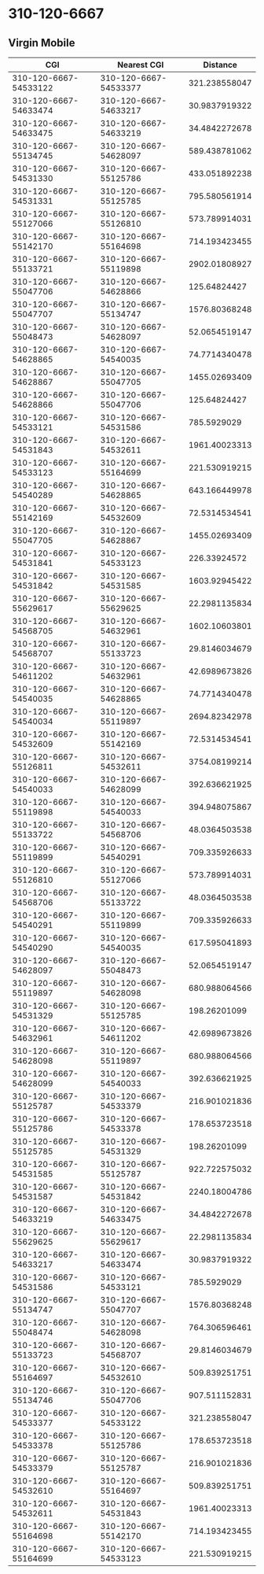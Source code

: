 # 310-120-6667
## Virgin Mobile


| CGI | Nearest CGI | Distance |
|-----|-------------|----------|
| 310-120-6667-54533122 | 310-120-6667-54533377 | 321.238558047 |
| 310-120-6667-54633474 | 310-120-6667-54633217 | 30.9837919322 |
| 310-120-6667-54633475 | 310-120-6667-54633219 | 34.4842272678 |
| 310-120-6667-55134745 | 310-120-6667-54628097 | 589.438781062 |
| 310-120-6667-54531330 | 310-120-6667-55125786 | 433.051892238 |
| 310-120-6667-54531331 | 310-120-6667-55125785 | 795.580561914 |
| 310-120-6667-55127066 | 310-120-6667-55126810 | 573.789914031 |
| 310-120-6667-55142170 | 310-120-6667-55164698 | 714.193423455 |
| 310-120-6667-55133721 | 310-120-6667-55119898 | 2902.01808927 |
| 310-120-6667-55047706 | 310-120-6667-54628866 | 125.64824427 |
| 310-120-6667-55047707 | 310-120-6667-55134747 | 1576.80368248 |
| 310-120-6667-55048473 | 310-120-6667-54628097 | 52.0654519147 |
| 310-120-6667-54628865 | 310-120-6667-54540035 | 74.7714340478 |
| 310-120-6667-54628867 | 310-120-6667-55047705 | 1455.02693409 |
| 310-120-6667-54628866 | 310-120-6667-55047706 | 125.64824427 |
| 310-120-6667-54533121 | 310-120-6667-54531586 | 785.5929029 |
| 310-120-6667-54531843 | 310-120-6667-54532611 | 1961.40023313 |
| 310-120-6667-54533123 | 310-120-6667-55164699 | 221.530919215 |
| 310-120-6667-54540289 | 310-120-6667-54628865 | 643.166449978 |
| 310-120-6667-55142169 | 310-120-6667-54532609 | 72.5314534541 |
| 310-120-6667-55047705 | 310-120-6667-54628867 | 1455.02693409 |
| 310-120-6667-54531841 | 310-120-6667-54533123 | 226.33924572 |
| 310-120-6667-54531842 | 310-120-6667-54531585 | 1603.92945422 |
| 310-120-6667-55629617 | 310-120-6667-55629625 | 22.2981135834 |
| 310-120-6667-54568705 | 310-120-6667-54632961 | 1602.10603801 |
| 310-120-6667-54568707 | 310-120-6667-55133723 | 29.8146034679 |
| 310-120-6667-54611202 | 310-120-6667-54632961 | 42.6989673826 |
| 310-120-6667-54540035 | 310-120-6667-54628865 | 74.7714340478 |
| 310-120-6667-54540034 | 310-120-6667-55119897 | 2694.82342978 |
| 310-120-6667-54532609 | 310-120-6667-55142169 | 72.5314534541 |
| 310-120-6667-55126811 | 310-120-6667-54532611 | 3754.08199214 |
| 310-120-6667-54540033 | 310-120-6667-54628099 | 392.636621925 |
| 310-120-6667-55119898 | 310-120-6667-54540033 | 394.948075867 |
| 310-120-6667-55133722 | 310-120-6667-54568706 | 48.0364503538 |
| 310-120-6667-55119899 | 310-120-6667-54540291 | 709.335926633 |
| 310-120-6667-55126810 | 310-120-6667-55127066 | 573.789914031 |
| 310-120-6667-54568706 | 310-120-6667-55133722 | 48.0364503538 |
| 310-120-6667-54540291 | 310-120-6667-55119899 | 709.335926633 |
| 310-120-6667-54540290 | 310-120-6667-54540035 | 617.595041893 |
| 310-120-6667-54628097 | 310-120-6667-55048473 | 52.0654519147 |
| 310-120-6667-55119897 | 310-120-6667-54628098 | 680.988064566 |
| 310-120-6667-54531329 | 310-120-6667-55125785 | 198.26201099 |
| 310-120-6667-54632961 | 310-120-6667-54611202 | 42.6989673826 |
| 310-120-6667-54628098 | 310-120-6667-55119897 | 680.988064566 |
| 310-120-6667-54628099 | 310-120-6667-54540033 | 392.636621925 |
| 310-120-6667-55125787 | 310-120-6667-54533379 | 216.901021836 |
| 310-120-6667-55125786 | 310-120-6667-54533378 | 178.653723518 |
| 310-120-6667-55125785 | 310-120-6667-54531329 | 198.26201099 |
| 310-120-6667-54531585 | 310-120-6667-55125787 | 922.722575032 |
| 310-120-6667-54531587 | 310-120-6667-54531842 | 2240.18004786 |
| 310-120-6667-54633219 | 310-120-6667-54633475 | 34.4842272678 |
| 310-120-6667-55629625 | 310-120-6667-55629617 | 22.2981135834 |
| 310-120-6667-54633217 | 310-120-6667-54633474 | 30.9837919322 |
| 310-120-6667-54531586 | 310-120-6667-54533121 | 785.5929029 |
| 310-120-6667-55134747 | 310-120-6667-55047707 | 1576.80368248 |
| 310-120-6667-55048474 | 310-120-6667-54628098 | 764.306596461 |
| 310-120-6667-55133723 | 310-120-6667-54568707 | 29.8146034679 |
| 310-120-6667-55164697 | 310-120-6667-54532610 | 509.839251751 |
| 310-120-6667-55134746 | 310-120-6667-55047706 | 907.511152831 |
| 310-120-6667-54533377 | 310-120-6667-54533122 | 321.238558047 |
| 310-120-6667-54533378 | 310-120-6667-55125786 | 178.653723518 |
| 310-120-6667-54533379 | 310-120-6667-55125787 | 216.901021836 |
| 310-120-6667-54532610 | 310-120-6667-55164697 | 509.839251751 |
| 310-120-6667-54532611 | 310-120-6667-54531843 | 1961.40023313 |
| 310-120-6667-55164698 | 310-120-6667-55142170 | 714.193423455 |
| 310-120-6667-55164699 | 310-120-6667-54533123 | 221.530919215 |
